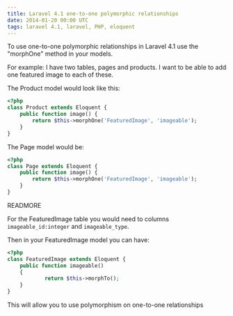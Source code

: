```yaml
---
title: Laravel 4.1 one-to-one polymorphic relationships
date: 2014-01-20 00:00 UTC
tags: laravel 4.1, laravel, PHP, eloquent
---
```


To use one-to-one polymorphic relationships in Laravel 4.1  use the "morphOne" method in your models.

For example: I have two tables, pages and products.  I want to be able to add one featured image to each of these.

The Product model would look like this:

```php
<?php
class Product extends Eloquent {
	public function image() {
		return $this->morphOne('FeaturedImage', 'imageable');
	}
}
```

The Page model would be:

```php
<?php
class Page extends Eloquent {
	public function image() {
		return $this->morphOne('FeaturedImage', 'imageable');
	}
}
```

READMORE

For the FeaturedImage table you would need to columns ```imageable_id:integer``` and ```imageable_type```.

Then in your FeaturedImage model you can have:

```php
<?php
class FeaturedImage extends Eloquent {
	public function imageable()
	{
			return $this->morphTo();
	}
}
```

This will allow you to use polymorphism on one-to-one relationships
